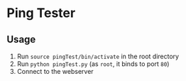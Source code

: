 # Ping Tester
## Usage
1. Run `source pingTest/bin/activate` in the root directory
2. Run `python pingTest.py` (as `root`, it binds to port `80`)
3. Connect to the webserver
